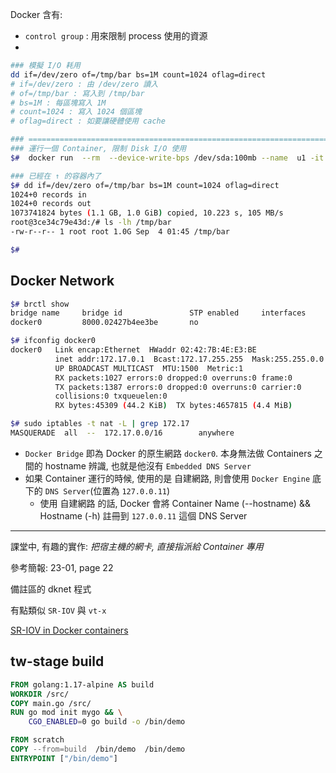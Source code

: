 Docker 含有:

- `control group` : 用來限制 process 使用的資源
-

```bash
### 模擬 I/O 耗用
dd if=/dev/zero of=/tmp/bar bs=1M count=1024 oflag=direct
# if=/dev/zero : 由 /dev/zero 讀入
# of=/tmp/bar : 寫入到 /tmp/bar
# bs=1M : 每區塊寫入 1M
# count=1024 : 寫入 1024 個區塊
# oflag=direct : 如要讓硬體使用 cache

### ========================================================================
### 運行一個 Container, 限制 Disk I/O 使用
$#  docker run  --rm  --device-write-bps /dev/sda:100mb --name  u1 -it ubuntu

### 已經在 ↑ 的容器內了
$# dd if=/dev/zero of=/tmp/bar bs=1M count=1024 oflag=direct
1024+0 records in
1024+0 records out
1073741824 bytes (1.1 GB, 1.0 GiB) copied, 10.223 s, 105 MB/s
root@3ce34c79e43d:/# ls -lh /tmp/bar
-rw-r--r-- 1 root root 1.0G Sep  4 01:45 /tmp/bar

$#
```

## Docker Network

```bash
$# brctl show
bridge name     bridge id               STP enabled     interfaces
docker0         8000.02427b4ee3be       no

$# ifconfig docker0
docker0   Link encap:Ethernet  HWaddr 02:42:7B:4E:E3:BE
          inet addr:172.17.0.1  Bcast:172.17.255.255  Mask:255.255.0.0
          UP BROADCAST MULTICAST  MTU:1500  Metric:1
          RX packets:1027 errors:0 dropped:0 overruns:0 frame:0
          TX packets:1387 errors:0 dropped:0 overruns:0 carrier:0
          collisions:0 txqueuelen:0
          RX bytes:45309 (44.2 KiB)  TX bytes:4657815 (4.4 MiB)

$# sudo iptables -t nat -L | grep 172.17
MASQUERADE  all  --  172.17.0.0/16        anywhere
```

- `Docker Bridge` 即為 Docker 的原生網路 `docker0`. 本身無法做 Containers 之間的 hostname 辨識, 也就是他沒有 `Embedded DNS Server`
- 如果 Container 運行的時候, 使用的是 自建網路, 則會使用 `Docker Engine` 底下的 `DNS Server`(位置為 `127.0.0.11`)
  - 使用 自建網路 的話, Docker 會將 Container Name (--hostname) && Hostname (-h) 註冊到 `127.0.0.11` 這個 DNS Server

---

課堂中, 有趣的實作: _把宿主機的網卡, 直接指派給 Container 專用_

參考簡報: 23-01, page 22

備註區的 dknet 程式

有點類似 `SR-IOV` 與 `vt-x`

[SR-IOV in Docker containers](https://medium.com/@tukai.anirban/sr-iov-in-docker-containers-f13fdb297da0)

## tw-stage build

```dockerfile
FROM golang:1.17-alpine AS build
WORKDIR /src/
COPY main.go /src/
RUN go mod init mygo && \
    CGO_ENABLED=0 go build -o /bin/demo

FROM scratch
COPY --from=build  /bin/demo  /bin/demo
ENTRYPOINT ["/bin/demo"]
```
